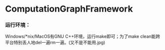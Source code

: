 # ComputationGraphFramework

### 运行环境：

Windows/*nix/MacOS有GNU C++环境，运行make即可；为了make clean能跨平台特别丢人地del一遍rm一遍。(又不是不能用.jpg)